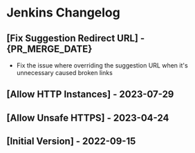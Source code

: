 # Jenkins Changelog

## [Fix Suggestion Redirect URL] - {PR_MERGE_DATE}

- Fix the issue where overriding the suggestion URL when it's unnecessary caused broken links

## [Allow HTTP Instances] - 2023-07-29

## [Allow Unsafe HTTPS] - 2023-04-24

## [Initial Version] - 2022-09-15
